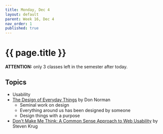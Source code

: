```yaml
---
title: Monday, Dec 4
layout: default
parent: Week 16, Dec 4
nav_order: 1
published: true
---
```


# {{ page.title }}

**ATTENTION:** only 3 classes left in the semester after today.

## Topics

- Usability
- [The Design of Everyday Things][det] by Don Norman
  * Seminal work on design
  * Everything around us has been designed by someone
  * Design things with a purpose
- [Don't Make Me Think: A Common Sense Approach to Web Usability][dmmt] by Steven Krug

[det]: <https://www.amazon.com/Design-Everyday-Things-Revised-Expanded/dp/0465050654>
[dmmt]: <https://www.amazon.com/Dont-Make-Think-Revisited-Usability/dp/0321965515>
